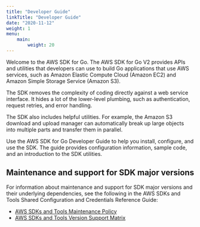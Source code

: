 ```yaml
---
title: "Developer Guide"
linkTitle: "Developer Guide"
date: "2020-11-12"
weight: 1
menu:
    main:
        weight: 20
---
```


Welcome to the AWS SDK for Go. The AWS SDK for Go V2 provides APIs and utilities that developers can use to build Go
applications that use AWS services, such as Amazon Elastic Compute Cloud (Amazon EC2) and Amazon Simple Storage
Service (Amazon S3).

The SDK removes the complexity of coding directly against a web service interface. It hides a lot of the lower-level
plumbing, such as authentication, request retries, and error handling.

The SDK also includes helpful utilities. For example, the Amazon S3 download and upload manager can automatically break
up large objects into multiple parts and transfer them in parallel.

Use the AWS SDK for Go Developer Guide to help you install, configure, and use the SDK. The guide provides configuration
information, sample code, and an introduction to the SDK utilities. 

## Maintenance and support for SDK major versions

For information about maintenance and support for SDK major versions and their underlying dependencies, see the
following in the AWS SDKs and Tools Shared Configuration and Credentials Reference Guide:

* [AWS SDKs and Tools Maintenance Policy](https://docs.aws.amazon.com/credref/latest/refdocs/maint-policy.html)
* [AWS SDKs and Tools Version Support Matrix](https://docs.aws.amazon.com/credref/latest/refdocs/version-support-matrix.html)
